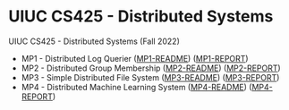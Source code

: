 # UIUC CS425 - Distributed Systems

UIUC CS425 - Distributed Systems (Fall 2022)

- MP1 - Distributed Log Querier ([MP1-README](/readme/MP1-README.md))   ([MP1-REPORT](/report/MP1-Report.pdf))
- MP2 - Distributed Group Membership ([MP2-README](/readme/MP2-README.md))  ([MP2-REPORT](/report/MP2-Report.pdf))
- MP3 - Simple Distributed File System ([MP3-README](/readme/MP3-README.md))    ([MP3-REPORT](/report/MP3-Report.pdf))
- MP4 - Distributed Machine Learning System ([MP4-README](/readme/MP4-README.md))  ([MP4-REPORT](/report/MP4-Report.pdf))

